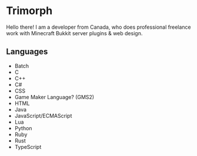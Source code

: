 # Trimorph
Hello there!  I am a developer from Canada, who does professional freelance work with Minecraft Bukkit server plugins & web design.

## Languages
- Batch
- C
- C++
- C#
- CSS
- Game Maker Language? (GMS2)
- HTML
- Java
- JavaScript/ECMAScript
- Lua
- Python
- Ruby
- Rust
- TypeScript

